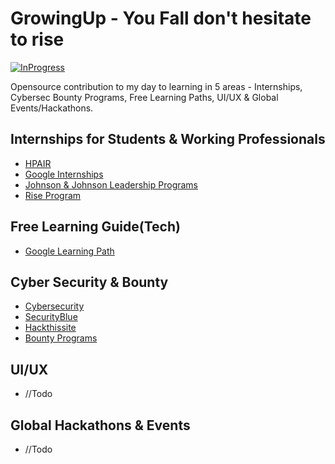 # GrowingUp - You Fall don't hesitate to rise


[![InProgress](https://img.shields.io/badge/%F0%9F%9A%80-in--progress-yellow?style=flat-square)]()


Opensource contribution to my day to learning in 5 areas - Internships, Cybersec Bounty Programs, Free Learning Paths, UI/UX & Global Events/Hackathons.


## Internships for Students & Working Professionals
- [HPAIR](https://hpair.org/)
- [Google Internships](https://buildyourfuture.withgoogle.com/internships/)
- [Johnson & Johnson Leadership Programs](https://www.careers.jnj.com/leadership-development-programs)
- [Rise Program](https://www.colorintech.org/programs/rise)


## Free Learning Guide(Tech)
 - [Google Learning Path](https://techdevguide.withgoogle.com/)


## Cyber Security & Bounty
- [Cybersecurity](https://www.cybrary.it/catalog/career-paths/)
- [SecurityBlue](https://securityblue.team/)
- [Hackthissite](https://www.hackthissite.org/)
- [Bounty Programs](https://www.hackerone.com/sites/default/files/2019-11/the-beginners-guide-to-bug-bounty-programs.pdf)

## UI/UX
* //Todo


## Global Hackathons & Events
* //Todo
